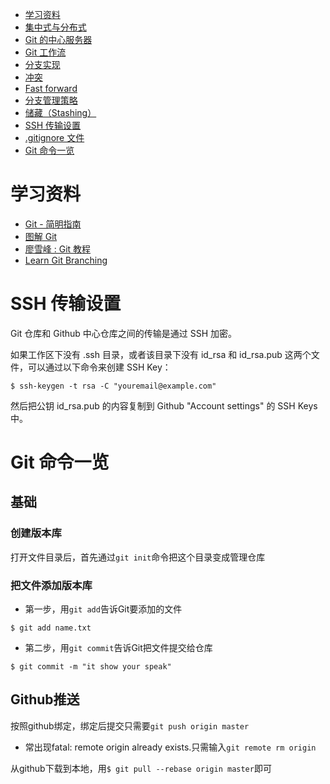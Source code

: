 <!-- GFM-TOC -->
* [学习资料](#学习资料)
* [集中式与分布式](#集中式与分布式)
* [Git 的中心服务器](#git-的中心服务器)
* [Git 工作流](#git-工作流)
* [分支实现](#分支实现)
* [冲突](#冲突)
* [Fast forward](#fast-forward)
* [分支管理策略](#分支管理策略)
* [储藏（Stashing）](#储藏stashing)
* [SSH 传输设置](#ssh-传输设置)
* [.gitignore 文件](#gitignore-文件)
* [Git 命令一览](#git-命令一览)
<!-- GFM-TOC -->

# 学习资料

* [Git - 简明指南](http://rogerdudler.github.io/git-guide/index.zh.html)
* [图解 Git](http://marklodato.github.io/visual-git-guide/index-zh-cn.html)
* [廖雪峰 : Git 教程](https://www.liaoxuefeng.com/wiki/0013739516305929606dd18361248578c67b8067c8c017b000)
* [Learn Git Branching](https://learngitbranching.js.org/)

# SSH 传输设置

Git 仓库和 Github 中心仓库之间的传输是通过 SSH 加密。

如果工作区下没有 .ssh 目录，或者该目录下没有 id_rsa 和 id_rsa.pub 这两个文件，可以通过以下命令来创建 SSH Key：

```
$ ssh-keygen -t rsa -C "youremail@example.com"
```

然后把公钥 id_rsa.pub 的内容复制到 Github "Account settings" 的 SSH Keys 中。

# Git 命令一览

## 基础

### 创建版本库

打开文件目录后，首先通过`git init`命令把这个目录变成管理仓库

### 把文件添加版本库

* 第一步，用`git add`告诉Git要添加的文件

```
$ git add name.txt
```

* 第二步，用`git commit`告诉Git把文件提交给仓库

```
$ git commit -m "it show your speak"
```

## Github推送

按照github绑定，绑定后提交只需要`git push origin master`

* 常出现fatal: remote origin already exists.只需输入`git remote rm origin`

从github下载到本地，用`$ git pull --rebase origin master`即可